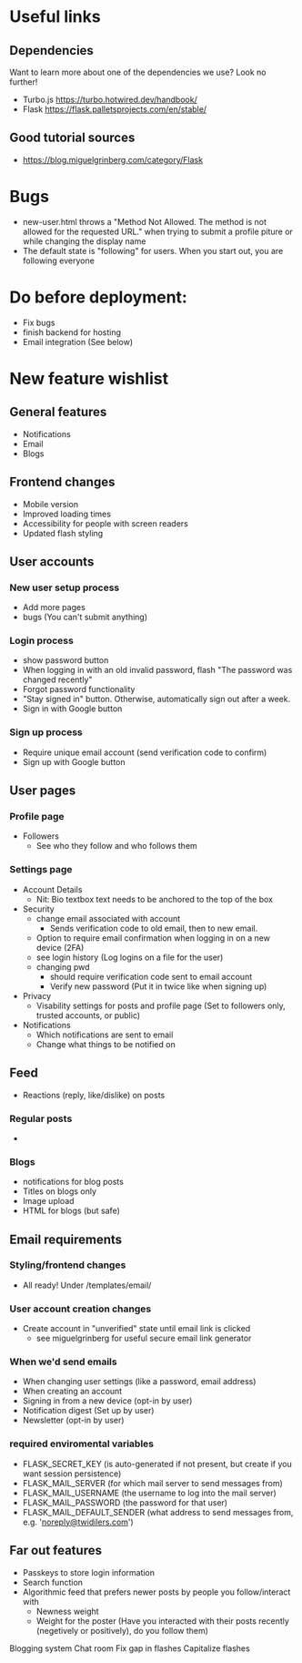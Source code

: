 # Useful links
## Dependencies
Want to learn more about one of the dependencies we use? Look no further!
* Turbo.js https://turbo.hotwired.dev/handbook/
* Flask https://flask.palletsprojects.com/en/stable/

## Good tutorial sources
* https://blog.miguelgrinberg.com/category/Flask



# Bugs
* new-user.html throws a "Method Not Allowed. The method is not allowed for the requested URL." when trying to submit a profile piture or while changing the display name
* The default state is "following" for users. When you start out, you are following everyone


# Do before deployment:
* Fix bugs
* finish backend for hosting
* Email integration (See below)


# New feature wishlist

## General features
* Notifications
* Email
* Blogs


## Frontend changes
* Mobile version
* Improved loading times
* Accessibility for people with screen readers
* Updated flash styling


## User accounts
### New user setup process
* Add more pages
* bugs (You can't submit anything)
### Login process
* show password button
* When logging in with an old invalid password, flash "The password was changed recently"
* Forgot password functionality
* "Stay signed in" button. Otherwise, automatically sign out after a week.
* Sign in with Google button
### Sign up process
* Require unique email account (send verification code to confirm)
* Sign up with Google button


## User pages
### Profile page
* Followers
    * See who they follow and who follows them
### Settings page
* Account Details
    * Nit: Bio textbox text needs to be anchored to the top of the box
* Security
    * change email associated with account
        * Sends verification code to old email, then to new email.
    * Option to require email confirmation when logging in on a new device (2FA)
    * see login history (Log logins on a file for the user)
    * changing pwd 
        * should require verification code sent to email account
        * Verify new password (Put it in twice like when signing up)
* Privacy
    * Visability settings for posts and profile page (Set to followers only, trusted accounts, or public)
* Notifications
    * Which notifications are sent to email
    * Change what things to be notified on


## Feed
* Reactions (reply, like/dislike) on posts
### Regular posts
* 
### Blogs
* notifications for blog posts
* Titles on blogs only
* Image upload
* HTML for blogs (but safe)


## Email requirements
### Styling/frontend changes
* All ready! Under /templates/email/
### User account creation changes
* Create account in "unverified" state until email link is clicked
    * see miguelgrinberg for useful secure email link generator
### When we'd send emails
* When changing user settings (like a password, email address)
* When creating an account
* Signing in from a new device (opt-in by user)
* Notification digest (Set up by user)
* Newsletter (opt-in by user)
### required enviromental variables
* FLASK_SECRET_KEY (is auto-generated if not present, but create if you want session persistence)
* FLASK_MAIL_SERVER (for which mail server to send messages from)
* FLASK_MAIL_USERNAME (the username to log into the mail server)
* FLASK_MAIL_PASSWORD (the password for that user)
* FLASK_MAIL_DEFAULT_SENDER (what address to send messages from, e.g. 'noreply@twidilers.com')


## Far out features
* Passkeys to store login information
* Search function
* Algorithmic feed that prefers newer posts by people you follow/interact with
    * Newness weight
    * Weight for the poster (Have you interacted with their posts recently (negetively or positively), do you follow them)

Blogging system
Chat room
Fix gap in flashes
Capitalize flashes